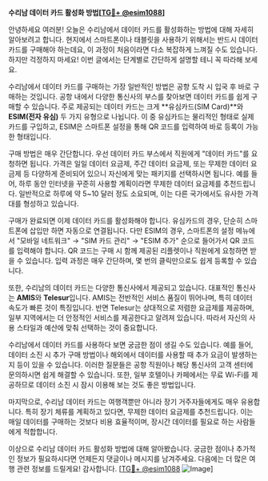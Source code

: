 **수리남 데이터 카드 활성화 방법[[TG💪+ @esim1088](https://t.me/s/esim1088)]**

안녕하세요 여러분! 오늘은 수리남에서 데이터 카드를 활성화하는 방법에 대해 자세히 알아보려고 합니다. 현지에서 스마트폰이나 태블릿을 사용하기 위해서는 반드시 데이터 카드를 구매해야 하는데요, 이 과정이 처음이라면 다소 복잡하게 느껴질 수도 있습니다. 하지만 걱정하지 마세요! 이번 글에서는 단계별로 간단하게 설명할 테니 꼭 따라해 보세요.

수리남에서 데이터 카드를 구매하는 가장 일반적인 방법은 공항 도착 시 입국 후 바로 구매하는 것입니다. 공항 내에서 다양한 통신사의 부스를 찾아보면 데이터 카드를 쉽게 구매할 수 있습니다. 주로 제공되는 데이터 카드는 크게 **유심카드(SIM Card)**와 **ESIM(전자 유심)** 두 가지 유형으로 나뉩니다. 이 중 유심카드는 물리적인 형태로 실제 카드를 구입하고, ESIM은 스마트폰 설정을 통해 QR 코드를 입력하여 바로 등록이 가능한 형태입니다.

구매 방법은 매우 간단합니다. 우선 데이터 카드 부스에서 직원에게 "데이터 카드"를 요청하면 됩니다. 가격은 일일 데이터 요금제, 주간 데이터 요금제, 또는 무제한 데이터 요금제 등 다양하게 준비되어 있으니 자신에게 맞는 패키지를 선택하시면 됩니다. 예를 들어, 하루 동안 인터넷을 꾸준히 사용할 계획이라면 무제한 데이터 요금제를 추천드립니다. 일반적으로 하루에 약 5~10 달러 정도 소요되며, 이는 다른 국가에서도 유사한 가격대를 형성하고 있습니다.

구매가 완료되면 이제 데이터 카드를 활성화해야 합니다. 유심카드의 경우, 단순히 스마트폰에 삽입만 하면 자동으로 연결됩니다. 다만 ESIM의 경우, 스마트폰의 설정 메뉴에서 "모바일 네트워크" → "SIM 카드 관리" → "ESIM 추가" 순으로 들어가서 QR 코드를 입력해야 합니다. QR 코드는 구매 시 함께 제공된 리플렛이나 직원에게 요청하면 받을 수 있습니다. 입력 과정은 매우 간단하며, 몇 번의 클릭만으로도 쉽게 등록할 수 있습니다.

또한, 수리남의 데이터 카드는 다양한 통신사에서 제공되고 있습니다. 대표적인 통신사는 **AMIS**와 **Telesur**입니다. AMIS는 전반적인 서비스 품질이 뛰어나며, 특히 데이터 속도가 빠른 것이 특징입니다. 반면 Telesur는 상대적으로 저렴한 요금제를 제공하며, 일부 지역에서는 더 안정적인 서비스를 제공한다고 알려져 있습니다. 따라서 자신의 사용 스타일과 예산에 맞춰 선택하는 것이 중요합니다.

수리남에서 데이터 카드를 사용하다 보면 궁금한 점이 생길 수도 있습니다. 예를 들어, 데이터 소진 시 추가 구매 방법이나 해외에서 데이터를 사용할 때 추가 요금이 발생하는지 등이 있을 수 있습니다. 이러한 질문들은 공항 직원이나 해당 통신사의 고객 센터에 문의하시면 쉽게 해결할 수 있습니다. 또한, 일부 호텔이나 카페에서는 무료 Wi-Fi를 제공하므로 데이터 소진 시 잠시 이용해 보는 것도 좋은 방법입니다.

마지막으로, 수리남 데이터 카드는 여행객뿐만 아니라 장기 거주자들에게도 매우 유용합니다. 특히 장기 체류를 계획하고 있다면, 무제한 데이터 요금제를 추천드립니다. 이는 매일 데이터를 구매하는 것보다 비용 효율적이며, 장시간 데이터를 필요로 하는 사람들에게 적합합니다.

이상으로 수리남 데이터 카드 활성화 방법에 대해 알아봤습니다. 궁금한 점이나 추가적인 정보가 필요하시다면 언제든지 댓글이나 메시지를 남겨주세요. 다음에는 더 많은 여행 관련 정보를 드릴게요! 감사합니다. [[TG💪+ @esim1088](https://t.me/s/esim1088) ![Image](https://i.postimg.cc/Y0z9fWf4/image.png)]